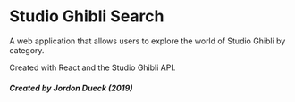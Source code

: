 # Studio Ghibli Search

A web application that allows users to explore the world of Studio Ghibli by category.

Created with React and the Studio Ghibli API.

##### Created by Jordon Dueck (2019)
